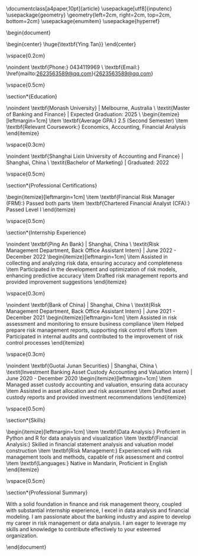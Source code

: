 \documentclass[a4paper,10pt]{article}
\usepackage[utf8]{inputenc}
\usepackage{geometry}
\geometry{left=2cm, right=2cm, top=2cm, bottom=2cm}
\usepackage{enumitem}
\usepackage{hyperref}

\begin{document}

\begin{center}
    \huge{\textbf{Ying Tan}}
\end{center}

\vspace{0.2cm}

\noindent
\textbf{Phone:} 0434119969 \\
\textbf{Email:} \href{mailto:2623563589@qq.com}{2623563589@qq.com}

\vspace{0.5cm}

\section*{Education}

\noindent
\textbf{Monash University} | Melbourne, Australia \\
\textit{Master of Banking and Finance} | Expected Graduation: 2025 \\
\begin{itemize}[leftmargin=1cm]
    \item \textbf{Average GPA:} 2.5 (Second Semester)
    \item \textbf{Relevant Coursework:} Economics, Accounting, Financial Analysis
\end{itemize}

\vspace{0.3cm}

\noindent
\textbf{Shanghai Lixin University of Accounting and Finance} | Shanghai, China \\
\textit{Bachelor of Marketing} | Graduated: 2022

\vspace{0.5cm}

\section*{Professional Certifications}

\begin{itemize}[leftmargin=1cm]
    \item \textbf{Financial Risk Manager (FRM):} Passed both parts
    \item \textbf{Chartered Financial Analyst (CFA):} Passed Level I
\end{itemize}

\vspace{0.5cm}

\section*{Internship Experience}

\noindent
\textbf{Ping An Bank} | Shanghai, China \\
\textit{Risk Management Department, Back Office Assistant Intern} | June 2022 - December 2022
\begin{itemize}[leftmargin=1cm]
    \item Assisted in collecting and analyzing risk data, ensuring accuracy and completeness
    \item Participated in the development and optimization of risk models, enhancing predictive accuracy
    \item Drafted risk management reports and provided improvement suggestions
\end{itemize}

\vspace{0.3cm}

\noindent
\textbf{Bank of China} | Shanghai, China \\
\textit{Risk Management Department, Back Office Assistant Intern} | June 2021 - December 2021
\begin{itemize}[leftmargin=1cm]
    \item Assisted in risk assessment and monitoring to ensure business compliance
    \item Helped prepare risk management reports, supporting risk control efforts
    \item Participated in internal audits and contributed to the improvement of risk control processes
\end{itemize}

\vspace{0.3cm}

\noindent
\textbf{Guotai Junan Securities} | Shanghai, China \\
\textit{Investment Banking Asset Custody Accounting and Valuation Intern} | June 2020 - December 2020
\begin{itemize}[leftmargin=1cm]
    \item Managed asset custody accounting and valuation, ensuring data accuracy
    \item Assisted in asset allocation and risk assessment
    \item Drafted asset custody reports and provided investment recommendations
\end{itemize}

\vspace{0.5cm}

\section*{Skills}

\begin{itemize}[leftmargin=1cm]
    \item \textbf{Data Analysis:} Proficient in Python and R for data analysis and visualization
    \item \textbf{Financial Analysis:} Skilled in financial statement analysis and valuation model construction
    \item \textbf{Risk Management:} Experienced with risk management tools and methods, capable of risk assessment and control
    \item \textbf{Languages:} Native in Mandarin, Proficient in English
\end{itemize}

\vspace{0.5cm}

\section*{Professional Summary}

With a solid foundation in finance and risk management theory, coupled with substantial internship experience, I excel in data analysis and financial modeling. I am passionate about the banking industry and aspire to develop my career in risk management or data analysis. I am eager to leverage my skills and knowledge to contribute effectively to your esteemed organization.

\end{document}
